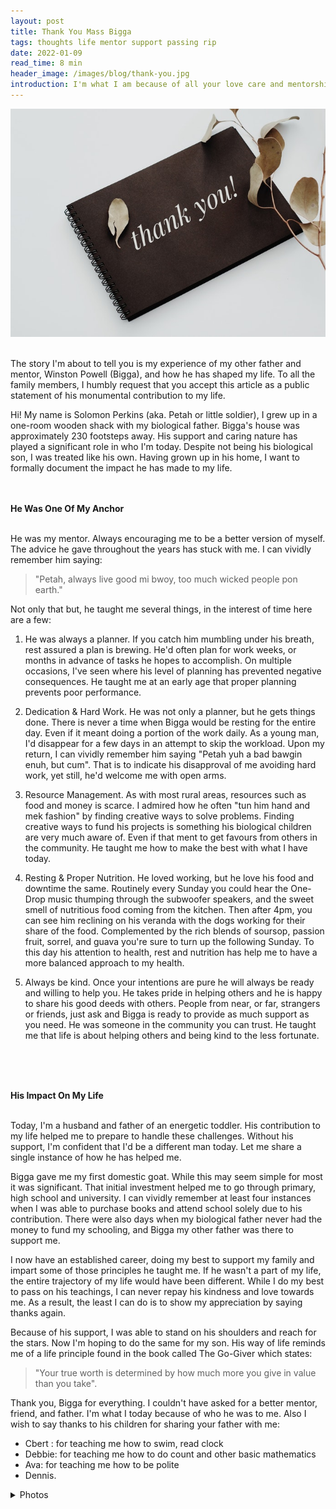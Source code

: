 ```yaml
---
layout: post
title: Thank You Mass Bigga
tags: thoughts life mentor support passing rip
date: 2022-01-09
read_time: 8 min
header_image: /images/blog/thank-you.jpg
introduction: I'm what I am because of all your love care and mentorship you've given me. Please join me as I celebrate the life of one of my mentor, father and friend.
---
```



!["Thank You Bigga"](/images/blog/thank-you.jpg "Thank You Mass Bigga")

<br/>
The story I'm about to tell you is my experience of my other father and mentor, Winston Powell (Bigga), and how he has shaped my life. To all the family members, I humbly request that you accept this article as a public statement of his monumental contribution to my life.

<br/>

Hi! My name is Solomon Perkins (aka. Petah or little soldier), I grew up in a one-room wooden shack with my biological father. Bigga's house was approximately 230 footsteps away. His support and caring nature has played a significant role in who I'm today. Despite not being his biological son, I was treated like his own. Having grown up in his home, I want to formally document the impact he has made to my life.
<br/>
<br/>
<br/>

**He Was One Of My Anchor**

<br/>
He was my mentor. Always encouraging me to be a better version of myself. The advice he gave throughout the years has stuck with me. I can vividly remember him saying:

> "Petah, always live good mi bwoy, too much wicked people pon earth."

Not only that but, he taught me several things, in the interest of time here are a few: 

1. He was always a planner. If you catch him mumbling under his breath, rest assured a plan is brewing. He'd often plan for work weeks, or months in advance of tasks he hopes to accomplish. On multiple occasions, I've seen where his level of planning has prevented negative consequences. He taught me at an early age that proper planning prevents poor performance.

2. Dedication & Hard Work. He was not only a planner, but he gets things done. There is never a time when Bigga would be resting for the entire day. Even if it meant doing a portion of the work daily. As a young man, I'd disappear for a few days in an attempt to skip the workload. Upon my return, I can vividly remember him saying "Petah yuh a bad bawgin enuh, but cum". That is to indicate his disapproval of me avoiding hard work, yet still, he'd welcome me with open arms. 

3. Resource Management. As with most rural areas, resources such as food and money is scarce. I admired how he often "tun him hand and mek fashion" by finding creative ways to solve problems. Finding creative ways to fund his projects is something his biological children are very much aware of. Even if that ment to get favours from others in the community. He taught me how to make the best with what I have today.

4. Resting & Proper Nutrition. He loved working, but he love his food and downtime the same. Routinely every Sunday you could hear the One-Drop music thumping through the subwoofer speakers, and the sweet smell of nutritious food coming from the kitchen. Then after 4pm, you can see him reclining on his veranda with the dogs working for their share of the food. Complemented by the rich blends of soursop, passion fruit, sorrel, and guava you're sure to turn up the following Sunday. To this day his attention to health, rest and nutrition has help me to have a more balanced approach to my health.
 

5. Always be kind. Once your intentions are pure he will always be ready and willing to help you. He takes pride in helping others and he is happy to share his good deeds with others. People from near, or far, strangers or friends, just ask and Bigga is ready to provide as much support as you need. He was someone in the community you can trust. He taught me that life is about helping others and being kind to the less fortunate.

<br/>
<br/>
<br/>

**His Impact On My Life**

<br/>
Today, I'm a husband and father of an energetic toddler. His contribution to my life helped me to prepare to handle these challenges. Without his support, I'm confident that I'd be a different man today. Let me share a single instance of how he has helped me.

Bigga gave me my first domestic goat. While this may seem simple for most it was significant. That initial investment helped me to go through primary, high school and university. I can vividly remember at least four instances when I was able to purchase books and attend school solely due to his contribution. There were also days when my biological father never had the money to fund my schooling, and Bigga my other father was there to support me. 

I now have an established career, doing my best to support my family and impart some of those principles he taught me. If he wasn't a part of my life, the entire trajectory of my life would have been different. While I do my best to pass on his teachings, I can never repay his kindness and love towards me. As a result, the least I can do is to show my appreciation by saying thanks again.


Because of his support, I was able to stand on his shoulders and reach for the stars. Now I'm hoping to do the same for my son. His way of life reminds me of a life principle found in the book called The Go-Giver which states:  

> "Your true worth is determined by how much more you give in value than you take".

Thank you, Bigga for everything. I couldn't have asked for a better mentor, friend, and father. I'm what I today because of who he was to me. 
Also I wish to say thanks to his children for sharing your father with me:
-  Cbert : for teaching me how to swim, read clock 
-  Debbie: for teaching me how to do count and other basic mathematics 
-  Ava: for teaching me how to be polite
-  Dennis.
 


<details >
<summary>Photos</summary>
<img src="../images/blog/biggs.jpeg" />
<img src="../images/blog/biggs-page.jpeg" />

</details>